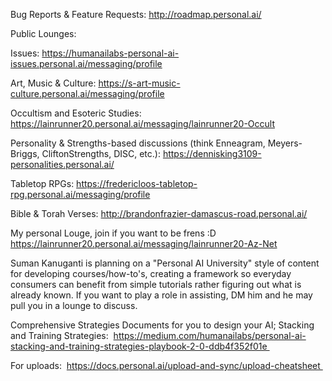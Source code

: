 Bug Reports & Feature Requests:
http://roadmap.personal.ai/ 

Public Lounges: 

Issues:
https://humanailabs-personal-ai-issues.personal.ai/messaging/profile 

Art, Music & Culture:
https://s-art-music-culture.personal.ai/messaging/profile 

Occultism and Esoteric Studies:
https://lainrunner20.personal.ai/messaging/lainrunner20-Occult 

Personality & Strengths-based discussions 
(think Enneagram, Meyers-Briggs, CliftonStrengths, DISC, etc.):
https://dennisking3109-personalities.personal.ai/ 

Tabletop RPGs:
https://fredericloos-tabletop-rpg.personal.ai/messaging/profile


Bible & Torah Verses:
http://brandonfrazier-damascus-road.personal.ai/ 

My personal Louge, join if you want to be frens :D
https://lainrunner20.personal.ai/messaging/lainrunner20-Az-Net 

Suman Kanuganti is planning on a "Personal AI University" style of content for developing courses/how-to's, creating a framework so everyday consumers can benefit from simple tutorials rather figuring out what is already known. 
If you want to play a role in assisting, DM him and he may pull you in a lounge to discuss.  

Comprehensive Strategies Documents for you to design your AI;
Stacking and Training Strategies: 
https://medium.com/humanailabs/personal-ai-stacking-and-training-strategies-playbook-2-0-ddb4f352f01e  

For uploads: 
https://docs.personal.ai/upload-and-sync/upload-cheatsheet 

